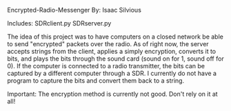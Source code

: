 Encrypted-Radio-Messenger By: Isaac Silvious

Includes: SDRclient.py SDRserver.py

The idea of this project was to have computers on a closed network be able to send "encrypted" packets over the radio. As of right now, the server accepts strings from the client, applies a simply encryption, converts it to bits, and plays the bits through the sound card (sound on for 1, sound off for 0). If the computer is connected to a radio transmitter, the bits can be captured by a different computer through a SDR. I currently do not have a program to capture the bits and convert them back to a string. 

Important: The encryption method is currently not good. Don't rely on it at all!